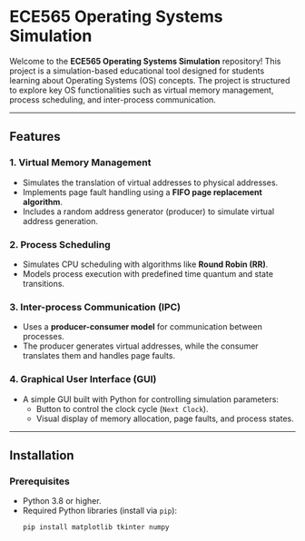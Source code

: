 # ECE565 Operating Systems Simulation

Welcome to the **ECE565 Operating Systems Simulation** repository! This project is a simulation-based educational tool designed for students learning about Operating Systems (OS) concepts. The project is structured to explore key OS functionalities such as virtual memory management, process scheduling, and inter-process communication.

---

## Features

### 1. **Virtual Memory Management**
- Simulates the translation of virtual addresses to physical addresses.
- Implements page fault handling using a **FIFO page replacement algorithm**.
- Includes a random address generator (producer) to simulate virtual address generation.

### 2. **Process Scheduling**
- Simulates CPU scheduling with algorithms like **Round Robin (RR)**.
- Models process execution with predefined time quantum and state transitions.

### 3. **Inter-process Communication (IPC)**
- Uses a **producer-consumer model** for communication between processes.
- The producer generates virtual addresses, while the consumer translates them and handles page faults.

### 4. **Graphical User Interface (GUI)**
- A simple GUI built with Python for controlling simulation parameters:
  - Button to control the clock cycle (`Next Clock`).
  - Visual display of memory allocation, page faults, and process states.

---

## Installation

### Prerequisites
- Python 3.8 or higher.
- Required Python libraries (install via `pip`):
  ```bash
  pip install matplotlib tkinter numpy
